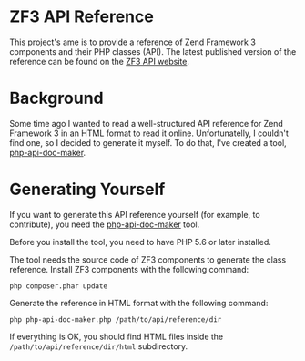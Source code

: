 # ZF3 API Reference

This project's ame is to provide a reference of Zend Framework 3 components and their PHP classes (API). The latest published version of the reference can be found on the [ZF3 API website](https://olegkrivtsov.github.io/zf3-api-reference/html/).

# Background

Some time ago I wanted to read a well-structured API reference for Zend Framework 3 in an HTML format to read it online. Unfortunatelly, I couldn't find one, so I decided to generate it myself. To do that, I've created a tool, [php-api-doc-maker](https://github.com/olegkrivtsov/php-api-doc-maker).

# Generating Yourself

If you want to generate this API reference yourself (for example, to contribute), you need the [php-api-doc-maker](https://github.com/olegkrivtsov/php-api-doc-maker) tool.

Before you install the tool, you need to have PHP 5.6 or later installed.

The tool needs the source code of ZF3 components to generate the class reference. Install ZF3 components with the following command:

```
php composer.phar update
```

Generate the reference in HTML format with the following command:

```
php php-api-doc-maker.php /path/to/api/reference/dir 
```

If everything is OK, you should find HTML files inside the `/path/to/api/reference/dir/html` subdirectory.
